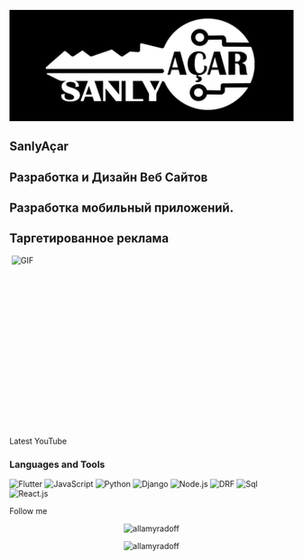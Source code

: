 [![Header](https://github.com/allamyradoff/allamyradoff/blob/main/assets/Sanly%20acar%20logo.jpg)](https://www.sanly-achar.com/)


## SanlyAçar 
## Разработка и Дизайн Веб Сайтов
## Разработка мобильный приложений.
## Таргетированное реклама

<img align="right" alt="GIF" src="https://github.com/abhisheknaiidu/abhisheknaiidu/blob/master/code.gif?raw=true" width="500" height="320" />



Latest YouTube

### Languages and Tools
![Flutter](https://img.shields.io/badge/-Flutter-090909?style=for-the-badge&logo=flutter&logoColor=47c5FB)
![JavaScript](https://img.shields.io/badge/-JavaScript-090909?style=for-the-badge&logo=JavaScript&logoColor=#efd81d)
![Python](https://img.shields.io/badge/-Python-090909?style=for-the-badge&logo=Python&logoColor=47c5FB)
![Django](https://img.shields.io/badge/-Django-090909?style=for-the-badge&logo=Django&logoColor=#000)
![Node.js](https://img.shields.io/badge/-Node.js-090909?style=for-the-badge&logo=Node.js&logoColor=#000)
![DRF](https://img.shields.io/badge/-DRF-090909?style=for-the-badge&logo=DRF&logoColor=#000)
![Sql](https://img.shields.io/badge/-Sql-090909?style=for-the-badge&logo=mysql&logoColor=#000)
![React.js](https://img.shields.io/badge/-React.js-090909?style=for-the-badge&logo=React.js&logoColor=#000)




Follow me




<p align="center"> <img src="https://github-readme-stats.vercel.app/api?username=yazkhanov93&show_icons=true&theme=gotham" alt="allamyradoff
" />
<p align="center"> <img src="https://github-readme-stats.vercel.app/api?username=Bayramgeldiyevich&show_icons=true&theme=gotham" alt="allamyradoff
" />





  
